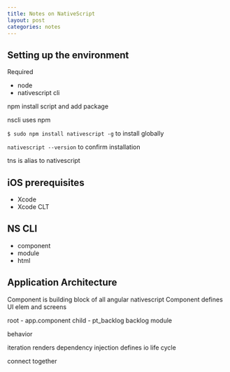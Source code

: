 ```yaml
---
title: Notes on NativeScript
layout: post
categories: notes
---
```


## Setting up the environment

Required

- node
- nativescript cli

npm install script and add package

nscli uses npm

`$ sudo npm install nativescript -g` to install globally

`nativescript --version` to confirm installation

tns is alias to nativescript

## iOS prerequisites

- Xcode
- Xcode CLT

## NS CLI

- component
- module
- html

## Application Architecture

Component is building block of all angular nativescript
Component defines UI elem and screens

root - app.component
child - pt_backlog
backlog module

behavior

iteration
renders
dependency injection
defines io
life cycle

connect together